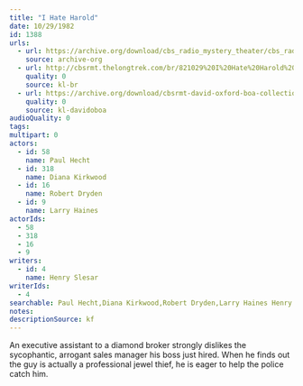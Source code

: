 ```yaml
---
title: "I Hate Harold"
date: 10/29/1982
id: 1388
urls: 
  - url: https://archive.org/download/cbs_radio_mystery_theater/cbs_radio_mystery_theater-1351-1399.zip/cbs_radio_mystery_theater-1351-1399%2Fcbsrmt_1388_i_hate_harold.mp3
    source: archive-org
  - url: http://cbsrmt.thelongtrek.com/br/821029%20I%20Hate%20Harold%20-%20WBBM.mp3
    quality: 0
    source: kl-br
  - url: https://archive.org/download/cbsrmt-david-oxford-boa-collection/CBSRMT-821029-1388-I-Hate-Harold-(128-48)_WBBM-JE-{BoA}.mp3
    quality: 0
    source: kl-davidoboa
audioQuality: 0
tags: 
multipart: 0
actors:  
  - id: 58
    name: Paul Hecht  
  - id: 318
    name: Diana Kirkwood  
  - id: 16
    name: Robert Dryden  
  - id: 9
    name: Larry Haines
actorIds:  
  - 58  
  - 318  
  - 16  
  - 9
writers:  
  - id: 4
    name: Henry Slesar
writerIds:  
  - 4
searchable: Paul Hecht,Diana Kirkwood,Robert Dryden,Larry Haines Henry Slesar
notes: 
descriptionSource: kf
---
```

An executive assistant to a diamond broker strongly dislikes the sycophantic, arrogant sales manager his boss just hired. When he finds out the guy is actually a professional jewel thief, he is eager to help the police catch him.
